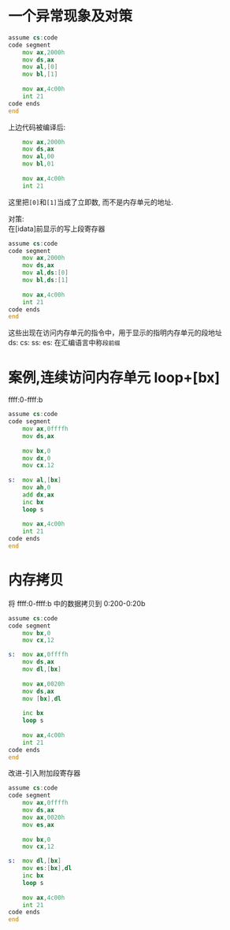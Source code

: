 # 一个异常现象及对策

```asm
assume cs:code
code segment
    mov ax,2000h
    mov ds,ax
    mov al,[0]
    mov bl,[1]
    
    mov ax,4c00h
    int 21
code ends
end
```
上边代码被编译后:  
```asm
    mov ax,2000h
    mov ds,ax
    mov al,00
    mov bl,01
    
    mov ax,4c00h
    int 21
```
这里把`[0]`和`[1]`当成了立即数, 而不是内存单元的地址.  

对策:  
在[idata]前显示的写上段寄存器  
```asm
assume cs:code
code segment
    mov ax,2000h
    mov ds,ax
    mov al,ds:[0]
    mov bl,ds:[1]
    
    mov ax,4c00h
    int 21
code ends
end
```
这些出现在访问内存单元的指令中，用于显示的指明内存单元的段地址  
ds: cs: ss: es: 在汇编语言中称`段前缀`  


# 案例,连续访问内存单元 loop+[bx]
ffff:0-ffff:b
```asm
assume cs:code
code segment
    mov ax,0ffffh
    mov ds,ax
    
    mov bx,0
    mov dx,0
    mov cx.12
    
s:  mov al,[bx]
    mov ah,0
    add dx,ax
    inc bx
    loop s
    
    mov ax,4c00h
    int 21
code ends
end
```

# 内存拷贝
将 ffff:0-ffff:b 中的数据拷贝到 0:200-0:20b  

```asm
assume cs:code
code segment
    mov bx,0
    mov cx,12

s:  mov ax,0ffffh
    mov ds,ax
    mov dl,[bx]
    
    mov ax,0020h
    mov ds,ax
    mov [bx],dl
    
    inc bx
    loop s
    
    mov ax,4c00h
    int 21
code ends
end
```
改进-引入附加段寄存器  
```asm
assume cs:code
code segment
    mov ax,0ffffh
    mov ds,ax
    mov ax,0020h
    mov es,ax
    
    mov bx,0
    mov cx,12

s:  mov dl,[bx]
    mov es:[bx],dl
    inc bx
    loop s
    
    mov ax,4c00h
    int 21
code ends
end
```



